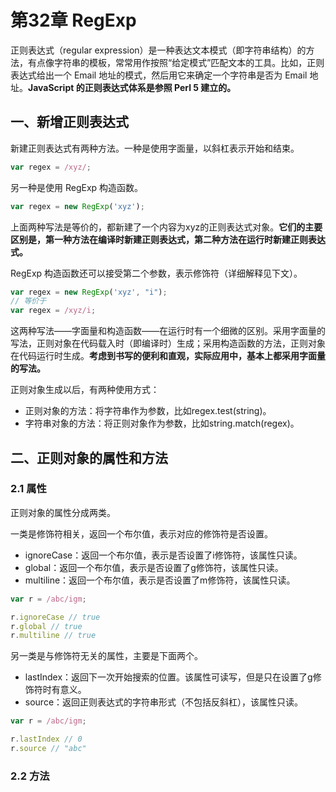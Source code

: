 # 第32章 RegExp

正则表达式（regular expression）是一种表达文本模式（即字符串结构）的方法，有点像字符串的模板，常常用作按照“给定模式”匹配文本的工具。比如，正则表达式给出一个 Email 地址的模式，然后用它来确定一个字符串是否为 Email 地址。**JavaScript 的正则表达式体系是参照 Perl 5 建立的。**

## 一、新增正则表达式

新建正则表达式有两种方法。一种是使用字面量，以斜杠表示开始和结束。

```js
var regex = /xyz/;
```

另一种是使用 RegExp 构造函数。

```js
var regex = new RegExp('xyz');
```

上面两种写法是等价的，都新建了一个内容为xyz的正则表达式对象。**它们的主要区别是，第一种方法在编译时新建正则表达式，第二种方法在运行时新建正则表达式。**

RegExp 构造函数还可以接受第二个参数，表示修饰符（详细解释见下文）。

```js
var regex = new RegExp('xyz', "i");
// 等价于
var regex = /xyz/i;
```

这两种写法——字面量和构造函数——在运行时有一个细微的区别。采用字面量的写法，正则对象在代码载入时（即编译时）生成；采用构造函数的方法，正则对象在代码运行时生成。**考虑到书写的便利和直观，实际应用中，基本上都采用字面量的写法。**

正则对象生成以后，有两种使用方式：

* 正则对象的方法：将字符串作为参数，比如regex.test\(string\)。
* 字符串对象的方法：将正则对象作为参数，比如string.match\(regex\)。

## 二、正则对象的属性和方法

### 2.1 属性

正则对象的属性分成两类。

一类是修饰符相关，返回一个布尔值，表示对应的修饰符是否设置。

* ignoreCase：返回一个布尔值，表示是否设置了i修饰符，该属性只读。
* global：返回一个布尔值，表示是否设置了g修饰符，该属性只读。
* multiline：返回一个布尔值，表示是否设置了m修饰符，该属性只读。

```js
var r = /abc/igm;

r.ignoreCase // true
r.global // true
r.multiline // true
```

另一类是与修饰符无关的属性，主要是下面两个。

* lastIndex：返回下一次开始搜索的位置。该属性可读写，但是只在设置了g修饰符时有意义。
* source：返回正则表达式的字符串形式（不包括反斜杠），该属性只读。

```js
var r = /abc/igm;

r.lastIndex // 0
r.source // "abc"
```

### 2.2 方法











